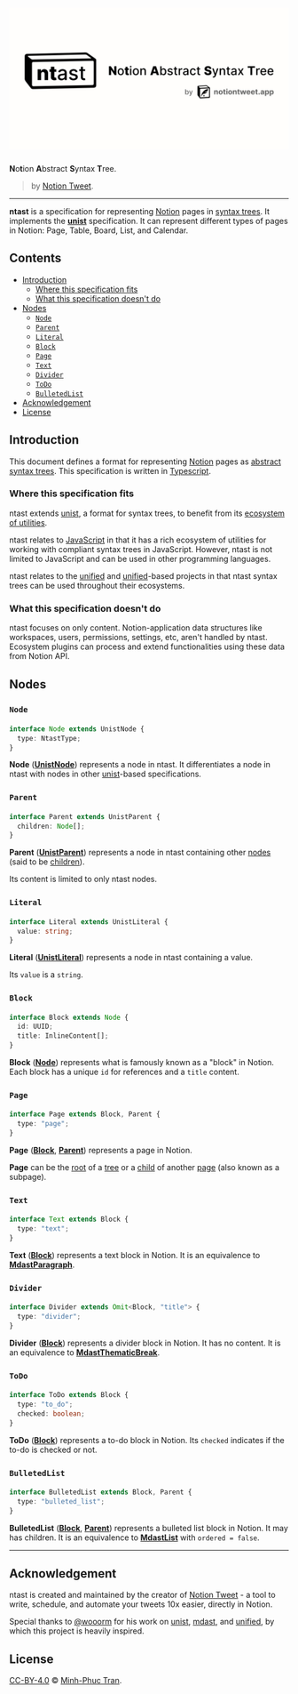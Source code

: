 # ![ntast][banner]

**N**o**t**ion **A**bstract **S**yntax **T**ree.

> by [Notion Tweet].

---

**ntast** is a specification for representing [Notion] pages in [syntax
trees][syntax-tree]. It implements the [**unist**][unist] specification. It can
represent different types of pages in Notion: Page, Table, Board, List, and
Calendar.

## Contents

- [Introduction](#introduction)
  - [Where this specification fits](#where-this-specification-fits)
  - [What this specification doesn't do](#what-this-specification-doesnt-do)
- [Nodes](#nodes)
  - [`Node`](#node)
  - [`Parent`](#parent)
  - [`Literal`](#literal)
  - [`Block`](#block)
  - [`Page`](#page)
  - [`Text`](#text)
  - [`Divider`](#divider)
  - [`ToDo`](#todo)
  - [`BulletedList`](#bulletedlist)
- [Acknowledgement](#acknowledgement)
- [License](#license)

## Introduction

This document defines a format for representing [Notion] pages as [abstract
syntax trees][syntax-tree]. This specification is written in [Typescript].

### Where this specification fits

ntast extends [unist], a format for syntax trees, to benefit from its [ecosystem
of utilities][utilities].

ntast relates to [JavaScript] in that it has a rich ecosystem of utilities for
working with compliant syntax trees in JavaScript. However, ntast is not limited
to JavaScript and can be used in other programming languages.

ntast relates to the [unified] and [unified]-based projects in that ntast syntax
trees can be used throughout their ecosystems.

### What this specification doesn't do

ntast focuses on only content. Notion-application data structures like
workspaces, users, permissions, settings, etc, aren't handled by ntast.
Ecosystem plugins can process and extend functionalities using these data from
Notion API.

## Nodes

### `Node`

```ts
interface Node extends UnistNode {
  type: NtastType;
}
```

**Node** ([**UnistNode**][dfn-unist-node]) represents a node in ntast. It
differentiates a node in ntast with nodes in other [unist]-based specifications.

### `Parent`

```ts
interface Parent extends UnistParent {
  children: Node[];
}
```

**Parent** ([**UnistParent**][dfn-unist-parent]) represents a node in ntast
containing other [nodes](#node) (said to be [children][dfn-unist-child]).

Its content is limited to only ntast nodes.

### `Literal`

```ts
interface Literal extends UnistLiteral {
  value: string;
}
```

**Literal** ([**UnistLiteral**][dfn-unist-literal]) represents a node in ntast
containing a value.

Its `value` is a `string`.

### `Block`

```ts
interface Block extends Node {
  id: UUID;
  title: InlineContent[];
}
```

**Block** ([**Node**](#node)) represents what is famously known as a "block" in
Notion. Each block has a unique `id` for references and a `title` content.

### `Page`

```ts
interface Page extends Block, Parent {
  type: "page";
}
```

**Page** ([**Block**](#block), [**Parent**](#parent)) represents a page in
Notion.

**Page** can be the [root][dfn-unist-root] of a [tree][dfn-unist-tree] or a
[child][dfn-unist-child] of another [page](#page) (also known as a subpage).

### `Text`

```ts
interface Text extends Block {
  type: "text";
}
```

**Text** ([**Block**](#block)) represents a text block in Notion. It is an
equivalence to [**MdastParagraph**][dfn-mdast-paragraph].

### `Divider`

```ts
interface Divider extends Omit<Block, "title"> {
  type: "divider";
}
```

**Divider** ([**Block**](#block)) represents a divider block in Notion. It has
no content. It is an equivalence to
[**MdastThematicBreak**][dfn-mdast-thematicbreak].

### `ToDo`

```ts
interface ToDo extends Block {
  type: "to_do";
  checked: boolean;
}
```

**ToDo** ([**Block**](#block)) represents a to-do block in Notion. Its `checked`
indicates if the to-do is checked or not.

### `BulletedList`

```ts
interface BulletedList extends Block, Parent {
  type: "bulleted_list";
}
```

**BulletedList** ([**Block**](#block), [**Parent**](#block)) represents a
bulleted list block in Notion. It may has children. It is an equivalence to
[**MdastList**][dfn-mdast-list] with `ordered = false`.

---

## Acknowledgement

ntast is created and maintained by the creator of [Notion Tweet] - a tool to
write, schedule, and automate your tweets 10x easier, directly in Notion.

Special thanks to [@wooorm](https://github.com/wooorm) for his work on [unist],
[mdast], and [unified], by which this project is heavily inspired.

## License

[CC-BY-4.0](/LICENSE) © [Minh-Phuc Tran][@phuctm97].

<!-- Definitions -->

[@phuctm97]: https://twitter.com/phuctm97
[banner]: /banner.svg
[notion tweet]: https://notiontweet.app
[notion]: https://notion.so
[syntax-tree]: https://github.com/syntax-tree/unist#syntax-tree
[unist]: https://github.com/syntax-tree/unist
[webidl]: https://heycam.github.io/webidl/
[utilities]: https://github.com/syntax-tree/unist#list-of-utilities
[javascript]: https://www.ecma-international.org/ecma-262/9.0/index.html
[typescript]: https://www.typescriptlang.org
[unified]: https://github.com/unifiedjs/unified
[mdast]: https://github.com/syntax-tree/mdast
[dfn-unist-node]: https://github.com/syntax-tree/unist#node
[dfn-unist-parent]: https://github.com/syntax-tree/unist#parent
[dfn-unist-child]: https://github.com/syntax-tree/unist#child
[dfn-unist-literal]: https://github.com/syntax-tree/unist#literal
[dfn-unist-root]: https://github.com/syntax-tree/unist#root
[dfn-unist-tree]: https://github.com/syntax-tree/unist#tree
[dfn-mdast-paragraph]: https://github.com/syntax-tree/mdast#paragraph
[dfn-mdast-thematicbreak]: https://github.com/syntax-tree/mdast#thematicbreak
[dfn-mdast-list]: https://github.com/syntax-tree/mdast#list
